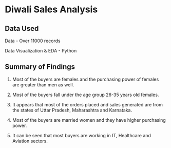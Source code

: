 # Diwali Sales Analysis

## Data Used

Data - Over 11000 records

Data Visualization & EDA - Python

## Summary of Findings

1. Most of the buyers are females and the purchasing power of females are greater than men as well.

2. Most of the buyers fall under the age group 26-35 years old females.

3. It appears that most of the orders placed and sales generated are from the states of Uttar Pradesh, Maharashtra and Karnataka.

4. Most of the buyers are married women and they have higher purchasing power.

5. It can be seen that most buyers are working in IT, Healthcare and Aviation sectors.
